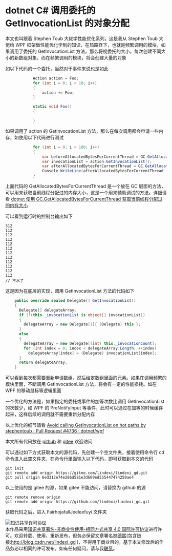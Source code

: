 
# dotnet C# 调用委托的 GetInvocationList 的对象分配

本文也叫跟着 Stephen Toub 大佬学性能优化系列，这是我从 Stephen Toub 大佬给 WPF 框架做性能优化学到的知识，在热路径下，也就是频繁调用的模块，如果调用了委托的 GetInvocationList 方法，那么将视委托的大小，每次创建不同大小的新数组对象，而在频繁调用的模块，将会创建大量的对象

<!--more-->


<!-- CreateTime:2021/6/29 8:41:11 -->

<!-- 发布 -->

如以下代码的一个委托，当然对于事件来说也是如此

```csharp
            Action action = Foo;
            for (int i = 0; i < 10; i++)
            {
                action += Foo;
            }

            static void Foo()
            {

            }
```

如果调用了 action 的 GetInvocationList 方法，那么在每次调用都会申请一些内存，如使用以下代码进行测试

```csharp
            for (int i = 0; i < 100; i++)
            {
                var beforeAllocatedBytesForCurrentThread = GC.GetAllocatedBytesForCurrentThread();
                var invocationList = action.GetInvocationList();
                var afterAllocatedBytesForCurrentThread = GC.GetAllocatedBytesForCurrentThread();
                Console.WriteLine(afterAllocatedBytesForCurrentThread - beforeAllocatedBytesForCurrentThread);
            }
```

上面代码的 GetAllocatedBytesForCurrentThread 是一个放在 GC 层面的方法，可以用来获取当前线程分配过的内存大小，这是一个用来辅助调试的方法。详细请看 [dotnet 使用 GC.GetAllocatedBytesForCurrentThread 获取当前线程分配过的内存大小](https://blog.lindexi.com/post/dotnet-%E4%BD%BF%E7%94%A8-GC.GetAllocatedBytesForCurrentThread-%E8%8E%B7%E5%8F%96%E5%BD%93%E5%89%8D%E7%BA%BF%E7%A8%8B%E5%88%86%E9%85%8D%E8%BF%87%E7%9A%84%E5%86%85%E5%AD%98%E5%A4%A7%E5%B0%8F.html)

可以看到运行时的控制台输出如下

```
312
112
112
112
112
112
112
112
112
112
112
112
// 不水了
```

这是因为在底层的实现，调用 GetInvocationList 方法的代码如下

```csharp
    public override sealed Delegate[] GetInvocationList()
    {
      Delegate[] delegateArray;
      if (!(this._invocationList is object[] invocationList))
      {
        delegateArray = new Delegate[1]{ (Delegate) this };
      }
      else
      {
        delegateArray = new Delegate[(int) this._invocationCount];
        for (int index = 0; index < delegateArray.Length; ++index)
          delegateArray[index] = (Delegate) invocationList[index];
      }
      return delegateArray;
    }
```

可以看到每次都需要重新申请数组，然后给定数组里面的元素。如果在调用频繁的模块里面，不断调用 GetInvocationList 方法，将会有一定的性能损耗。如在 WPF 的移动鼠标等逻辑里面

一个优化的方法是，如果指定的委托或事件的加等次数比调用 GetInvocationList 的次数少，如 WPF 的 PreNotifyInput 等事件，此时可以通过在加等的时候缓存起来，这样后续的调用就不需要重新分配内存

以上优化的细节请看 [Avoid calling GetInvocationList on hot paths by stephentoub · Pull Request #4736 · dotnet/wpf](https://github.com/dotnet/wpf/pull/4736)

本文所有代码放在 [github](https://github.com/lindexi/lindexi_gd/tree/6ed312e74e286d581e3d609ed555447474259ae4/FairhojafallJeeleefuyi) 和 [gitee](https://gitee.com/lindexi/lindexi_gd/tree/6ed312e74e286d581e3d609ed555447474259ae4/FairhojafallJeeleefuyi) 欢迎访问

可以通过如下方式获取本文的源代码，先创建一个空文件夹，接着使用命令行 cd 命令进入此空文件夹，在命令行里面输入以下代码，即可获取到本文的代码

```
git init
git remote add origin https://gitee.com/lindexi/lindexi_gd.git
git pull origin 6ed312e74e286d581e3d609ed555447474259ae4
```

以上使用的是 gitee 的源，如果 gitee 不能访问，请替换为 github 的源

```
git remote remove origin
git remote add origin https://github.com/lindexi/lindexi_gd.git
```

获取代码之后，进入 FairhojafallJeeleefuyi 文件夹





<a rel="license" href="http://creativecommons.org/licenses/by-nc-sa/4.0/"><img alt="知识共享许可协议" style="border-width:0" src="https://licensebuttons.net/l/by-nc-sa/4.0/88x31.png" /></a><br />本作品采用<a rel="license" href="http://creativecommons.org/licenses/by-nc-sa/4.0/">知识共享署名-非商业性使用-相同方式共享 4.0 国际许可协议</a>进行许可。欢迎转载、使用、重新发布，但务必保留文章署名[林德熙](http://blog.csdn.net/lindexi_gd)(包含链接:http://blog.csdn.net/lindexi_gd )，不得用于商业目的，基于本文修改后的作品务必以相同的许可发布。如有任何疑问，请与我[联系](mailto:lindexi_gd@163.com)。